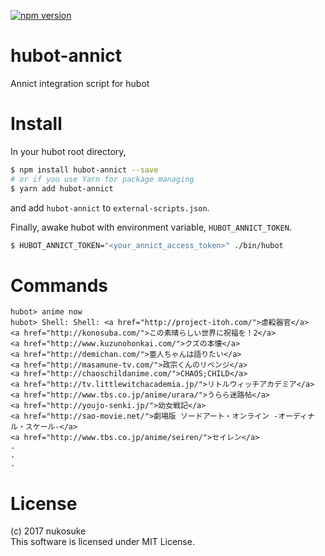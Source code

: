 [![npm version](https://badge.fury.io/js/hubot-annict.svg)](https://badge.fury.io/js/hubot-annict)
# hubot-annict
Annict integration script for hubot

# Install
In your hubot root directory,
```sh
$ npm install hubot-annict --save
# or if you use Yarn for package managing
$ yarn add hubot-annict
```
and add `hubot-annict` to `external-scripts.json`.

Finally, awake hubot with environment variable, `HUBOT_ANNICT_TOKEN`.
```sh
$ HUBOT_ANNICT_TOKEN="<your_annict_access_token>" ./bin/hubot
```

# Commands

```
hubot> anime now
hubot> Shell: Shell: <a href="http://project-itoh.com/">虐殺器官</a>
<a href="http://konosuba.com/">この素晴らしい世界に祝福を！2</a>
<a href="http://www.kuzunohonkai.com/">クズの本懐</a>
<a href="http://demichan.com/">亜人ちゃんは語りたい</a>
<a href="http://masamune-tv.com/">政宗くんのリベンジ</a>
<a href="http://chaoschildanime.com/">CHAOS;CHILD</a>
<a href="http://tv.littlewitchacademia.jp/">リトルウィッチアカデミア</a>
<a href="http://www.tbs.co.jp/anime/urara/">うらら迷路帖</a>
<a href="http://youjo-senki.jp/">幼女戦記</a>
<a href="http://sao-movie.net/">劇場版 ソードアート・オンライン -オーディナル・スケール-</a>
<a href="http://www.tbs.co.jp/anime/seiren/">セイレン</a>
.
.
.
```

# License
(c) 2017 nukosuke  
This software is licensed under MIT License.

